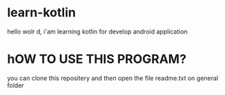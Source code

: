 # learn-kotlin
hello wolr d, i'am learning kotlin for develop android application
# hOW TO USE THIS PROGRAM?
you can clone this repositery and then open the file readme.txt on general folder
